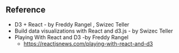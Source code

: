 ## Reference
  - D3 + React - by Freddy Rangel , Swizec Teller
  - Build data visualizations with React and d3.js - by Swizec Teller
  - Playing With React and D3  -by Freddy Rangel 
    - https://reactjsnews.com/playing-with-react-and-d3